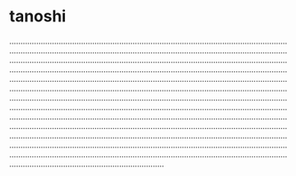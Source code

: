 # tanoshi

.................................................................................................................................................................................................................................................................................................................................................................................................................................................................................................................................................................................................................................................................................................................................................................................................................................................................................................................................................................................................................................................................................................................................................................................................................................................................................................................................................................................................................................................................................................................................................................................................................................................................................................................................................